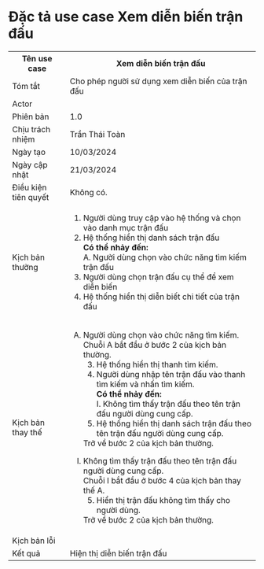 # Đặc tả use case Xem diễn biến trận đấu

<table>
    <tr>
        <th>Tên use case</th>
        <th>Xem diễn biến trận đấu</th>
    </tr>
    <tr>
        <td>Tóm tắt</td>
        <td>Cho phép người sử dụng xem diễn biến của trận đấu</td>
    </tr>
    <tr>
        <td>Actor</td>
        <td></td>
    </tr>
    <tr>
        <td>Phiên bản</td>
        <td>1.0</td>
    </tr>
    <tr>
        <td>Chịu trách nhiệm</td>
        <td>Trần Thái Toàn</td>
    </tr>
    <tr>
        <td>Ngày tạo</td>
        <td>10/03/2024</td>
    </tr>
    <tr>
        <td>Ngày cập nhật</td>
        <td>21/03/2024</td>
    </tr>
    <tr>
        <td>Điều kiện tiên quyết</td>
        <td>Không có.</td>
    </tr>
    <tr>
        <td>Kịch bản thường</td>
        <td>
            <ol type="1">
                <li>Người dùng truy cập vào hệ thống và chọn vào danh mục trận đấu</li>
                <li>
                    Hệ thống hiển thị danh sách trận đấu </br>
                    <b>Có thể nhảy đến: </b> </br>
                    A. Người dùng chọn vào chức năng tìm kiếm trận đấu
                </li>
                <li>Người dùng chọn trận đấu cụ thể để xem diễn biến</li>
                <li>Hệ thống hiển thị diễn biết chi tiết của trận đấu</li>
            </ol>
        </td> 
    </tr>
    <tr>
        <td>Kịch bản thay thế</td>
        <td>
            <ol type="A">
                <li>
                    Người dùng chọn vào chức năng tìm kiếm. </br>
                    Chuỗi A bắt đầu ở bước 2 của kịch bản thường.
                    <ol type="1" start="3">
                        <li>Hệ thống hiển thị thanh tìm kiếm.</li>
                        <li>
                            Người dùng nhập tên trận đấu vào thanh tìm kiếm và nhấn tìm kiếm. </br>
                            <b>Có thể nhảy đến:</b> </br>
                            I. Không tìm thấy trận đấu theo tên trận đấu người dùng cung cấp.
                        </li>
                        <li>Hệ thống hiển thị danh sách trận đấu theo tên trận đấu người dùng cung cấp.</li>
                    </ol>
                    Trở về bước 2 của kịch bản thường.
                </li>
            </ol>
            <ol type="I">
                <li>
                    Không tìm thấy trận đấu theo tên trận đấu người dùng cung cấp. </br>
                    Chuỗi I bắt đầu ở bước 4 của kịch bản thay thế A.
                    <ol type="1" start="5">
                        <li>Hiển thị trận đấu không tìm thấy cho người dùng.</li>
                    </ol>
                    Trở về bước 2 của kịch bản thường.
                </li>
            </ol>
        </td>
    </tr>
    <tr>
        <td>Kịch bản lỗi</td>
        <td></td>
    </tr>
    <tr>
        <td>Kết quả</td>
        <td>Hiện thị diễn biến trận đấu</td>
    </tr>
</table>